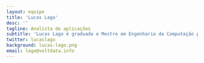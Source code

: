 ```yaml
---
layout: equipe
title: 'Lucas Lago'
desc: ''
tagline: Analista de aplicações
subtitle: 'Lucas Lago é graduado e Mestre em Engenharia da Computação pela Escola Politécnica. Abandonou o desenvolvimento de software para se arriscar no jornalismo e vivenciou seu primeiro passaralho. Desenvolve projetos de código aberto com foco em transparência e combate a desinformação. No VOLT/Núcleo é palpiteiro freelancer.'
twitter: lucaslago
background: lucas-lago.png
email: lago@voltdata.info
---
```

